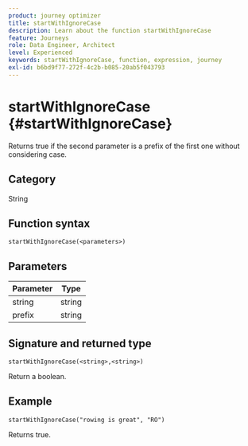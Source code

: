 ```yaml
---
product: journey optimizer
title: startWithIgnoreCase
description: Learn about the function startWithIgnoreCase
feature: Journeys
role: Data Engineer, Architect
level: Experienced
keywords: startWithIgnoreCase, function, expression, journey
exl-id: b6bd9f77-272f-4c2b-b085-20ab5f043793
---
```

# startWithIgnoreCase {#startWithIgnoreCase}

Returns true if the second parameter is a prefix of the first one without considering case.

## Category

String

## Function syntax

`startWithIgnoreCase(<parameters>)`

## Parameters

| Parameter   | Type  |
|-------------|--------|
| string      | string |
| prefix      | string |

## Signature and returned type

`startWithIgnoreCase(<string>,<string>)`

Return a boolean.

## Example

`startWithIgnoreCase("rowing is great", "RO")`

Returns true.
